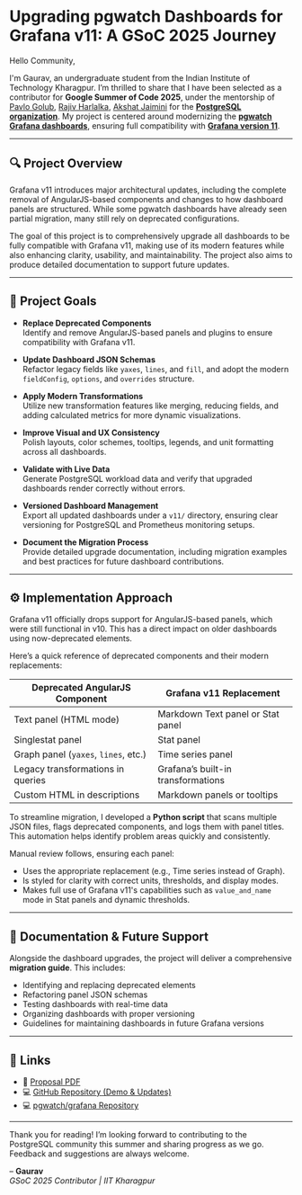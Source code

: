 # Upgrading pgwatch Dashboards for Grafana v11: A GSoC 2025 Journey

Hello Community,

I'm Gaurav, an undergraduate student from the Indian Institute of Technology Kharagpur. I’m thrilled to share that I have been selected as a contributor for **Google Summer of Code 2025**, under the mentorship of [Pavlo Golub](https://www.linkedin.com/in/pashagolub/), [Rajiv Harlalka](https://www.linkedin.com/in/rajivharlalka/), [Akshat Jaimini](https://www.linkedin.com/in/akshat-jaimini-05a610203/) for the [**PostgreSQL organization**](https://wiki.postgresql.org/wiki/GSoC_2025#Upgrade_pgwatch_Grafana_dashboards_to_v11). My project is centered around modernizing the [**pgwatch Grafana dashboards**](https://wiki.postgresql.org/wiki/GSoC_2025#Upgrade_pgwatch_Grafana_dashboards_to_v11), ensuring full compatibility with [**Grafana version 11**](https://github.com/cybertec-postgresql/pgwatch/tree/master/grafana).

---

## 🔍 Project Overview

Grafana v11 introduces major architectural updates, including the complete removal of AngularJS-based components and changes to how dashboard panels are structured. While some pgwatch dashboards have already seen partial migration, many still rely on deprecated configurations.

The goal of this project is to comprehensively upgrade all dashboards to be fully compatible with Grafana v11, making use of its modern features while also enhancing clarity, usability, and maintainability. The project also aims to produce detailed documentation to support future updates.

---

## 🎯 Project Goals

- **Replace Deprecated Components**  
  Identify and remove AngularJS-based panels and plugins to ensure compatibility with Grafana v11.

- **Update Dashboard JSON Schemas**  
  Refactor legacy fields like `yaxes`, `lines`, and `fill`, and adopt the modern `fieldConfig`, `options`, and `overrides` structure.

- **Apply Modern Transformations**  
  Utilize new transformation features like merging, reducing fields, and adding calculated metrics for more dynamic visualizations.

- **Improve Visual and UX Consistency**  
  Polish layouts, color schemes, tooltips, legends, and unit formatting across all dashboards.

- **Validate with Live Data**  
  Generate PostgreSQL workload data and verify that upgraded dashboards render correctly without errors.

- **Versioned Dashboard Management**  
  Export all updated dashboards under a `v11/` directory, ensuring clear versioning for PostgreSQL and Prometheus monitoring setups.

- **Document the Migration Process**  
  Provide detailed upgrade documentation, including migration examples and best practices for future dashboard contributions.

---

## ⚙️ Implementation Approach

Grafana v11 officially drops support for AngularJS-based panels, which were still functional in v10. This has a direct impact on older dashboards using now-deprecated elements.

Here’s a quick reference of deprecated components and their modern replacements:

| Deprecated AngularJS Component       | Grafana v11 Replacement                          |
|-------------------------------------|--------------------------------------------------|
| Text panel (HTML mode)              | Markdown Text panel or Stat panel                |
| Singlestat panel                    | Stat panel                                       |
| Graph panel (`yaxes`, `lines`, etc.)| Time series panel                                |
| Legacy transformations in queries   | Grafana’s built-in transformations               |
| Custom HTML in descriptions         | Markdown panels or tooltips                      |

To streamline migration, I developed a **Python script** that scans multiple JSON files, flags deprecated components, and logs them with panel titles. This automation helps identify problem areas quickly and consistently.

Manual review follows, ensuring each panel:

- Uses the appropriate replacement (e.g., Time series instead of Graph).
- Is styled for clarity with correct units, thresholds, and display modes.
- Makes full use of Grafana v11's capabilities such as `value_and_name` mode in Stat panels and dynamic thresholds.

---

## 📝 Documentation & Future Support

Alongside the dashboard upgrades, the project will deliver a comprehensive **migration guide**. This includes:

- Identifying and replacing deprecated elements
- Refactoring panel JSON schemas
- Testing dashboards with real-time data
- Organizing dashboards with proper versioning
- Guidelines for maintaining dashboards in future Grafana versions

---

## 🔗 Links

- 📄 [Proposal PDF](https://github.com/Gaurav05082002/PostgreSQL_GSOC/blob/main/Postgre%20SQL%20GSOC%20Proposal.pdf)  
- 💻 [GitHub Repository (Demo & Updates)](https://github.com/Gaurav05082002/PostgreSQL_GSOC)
- 💻 [pgwatch/grafana Repository](https://github.com/cybertec-postgresql/pgwatch/tree/master/grafana)

---

Thank you for reading! I’m looking forward to contributing to the PostgreSQL community this summer and sharing progress as we go. Feedback and suggestions are always welcome.

– **Gaurav**  
*GSoC 2025 Contributor | IIT Kharagpur*
